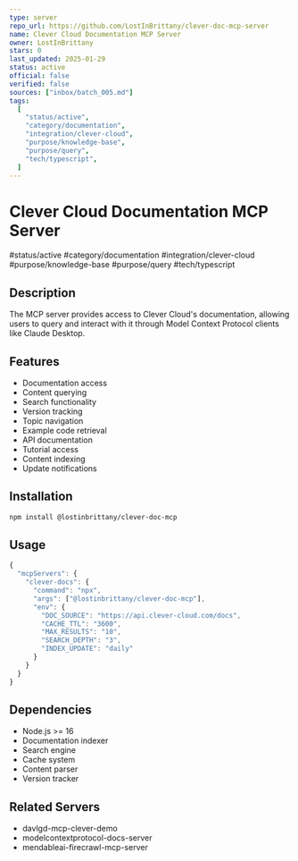 ```yaml
---
type: server
repo_url: https://github.com/LostInBrittany/clever-doc-mcp-server
name: Clever Cloud Documentation MCP Server
owner: LostInBrittany
stars: 0
last_updated: 2025-01-29
status: active
official: false
verified: false
sources: ["inbox/batch_005.md"]
tags:
  [
    "status/active",
    "category/documentation",
    "integration/clever-cloud",
    "purpose/knowledge-base",
    "purpose/query",
    "tech/typescript",
  ]
---
```


# Clever Cloud Documentation MCP Server

#status/active #category/documentation #integration/clever-cloud #purpose/knowledge-base #purpose/query #tech/typescript

## Description

The MCP server provides access to Clever Cloud's documentation, allowing users to query and interact with it through Model Context Protocol clients like Claude Desktop.

## Features

- Documentation access
- Content querying
- Search functionality
- Version tracking
- Topic navigation
- Example code retrieval
- API documentation
- Tutorial access
- Content indexing
- Update notifications

## Installation

```bash
npm install @lostinbrittany/clever-doc-mcp
```

## Usage

```javascript
{
  "mcpServers": {
    "clever-docs": {
      "command": "npx",
      "args": ["@lostinbrittany/clever-doc-mcp"],
      "env": {
        "DOC_SOURCE": "https://api.clever-cloud.com/docs",
        "CACHE_TTL": "3600",
        "MAX_RESULTS": "10",
        "SEARCH_DEPTH": "3",
        "INDEX_UPDATE": "daily"
      }
    }
  }
}
```

## Dependencies

- Node.js >= 16
- Documentation indexer
- Search engine
- Cache system
- Content parser
- Version tracker

## Related Servers

- davlgd-mcp-clever-demo
- modelcontextprotocol-docs-server
- mendableai-firecrawl-mcp-server
